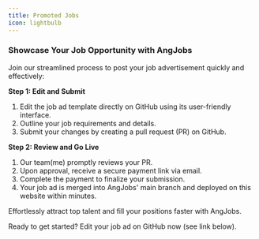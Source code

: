 ```yaml
---
title: Promoted Jobs
icon: lightbulb
---
```

### Showcase Your Job Opportunity with AngJobs

Join our streamlined process to post your job advertisement quickly and effectively:

**Step 1: Edit and Submit**

1. Edit the job ad template directly on GitHub using its user-friendly interface.
2. Outline your job requirements and details.
3. Submit your changes by creating a pull request (PR) on GitHub.

**Step 2: Review and Go Live**

1. Our team(me) promptly reviews your PR.
2. Upon approval, receive a secure payment link via email.
3. Complete the payment to finalize your submission.
4. Your job ad is merged into AngJobs' main branch and deployed on this website within minutes.

Effortlessly attract top talent and fill your positions faster with AngJobs.

Ready to get started? Edit your job ad on GitHub now (see link below).
